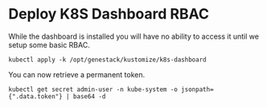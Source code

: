 # Deploy K8S Dashboard RBAC

While the dashboard is installed you will have no ability to access it until we setup some basic RBAC.

``` shell
kubectl apply -k /opt/genestack/kustomize/k8s-dashboard
```

You can now retrieve a permanent token.

``` shell
kubectl get secret admin-user -n kube-system -o jsonpath={".data.token"} | base64 -d
```
